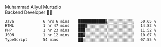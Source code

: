 Muhammad Aliyul Murtadlo
<br>
Backend Developer 👨‍💻
<br>
<!--START_SECTION:waka-->

```txt
Java             6 hrs 6 mins    ████████████▓░░░░░░░░░░░░   50.65 %
HTML             1 hr 47 mins    ███▓░░░░░░░░░░░░░░░░░░░░░   14.82 %
PHP              1 hr 23 mins    ███░░░░░░░░░░░░░░░░░░░░░░   11.52 %
JSON             1 hr 12 mins    ██▓░░░░░░░░░░░░░░░░░░░░░░   10.07 %
TypeScript       54 mins         ██░░░░░░░░░░░░░░░░░░░░░░░   07.55 %
```

<!--END_SECTION:waka-->
